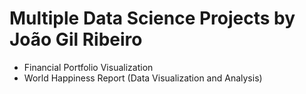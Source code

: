 # Multiple Data Science Projects by João Gil Ribeiro
- Financial Portfolio Visualization
- World Happiness Report (Data Visualization and Analysis)
